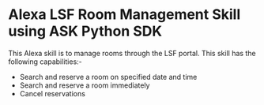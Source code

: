 # Alexa LSF Room Management Skill using ASK Python SDK
This Alexa skill is to manage rooms through the LSF portal. This skill has the following capabilities:-
* Search and reserve a room on specified date and time
* Search and reserve a room immediately
* Cancel reservations

